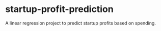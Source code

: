 # startup-profit-prediction
A linear regression project to predict startup profits based on spending.
